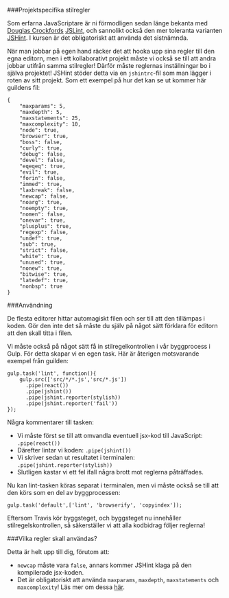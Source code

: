 ###Projektspecifika stilregler

Som erfarna JavaScriptare är ni förmodligen sedan länge bekanta med [Douglas Crockfords](http://crockford.com/) [JSLint](http://www.jslint.com/), och sannolikt också den mer toleranta varianten [JSHint](http://www.jshint.com/). I kursen är det obligatoriskt att använda det sistnämnda.

När man jobbar på egen hand räcker det att hooka upp sina regler till den egna editorn, men i ett kollaborativt projekt måste vi också se till att andra jobbar utifrån samma stilregler! Därför måste reglernas inställningar bo i själva projektet! JSHint stöder detta via en `jshintrc`-fil som man lägger i roten av sitt projekt. Som ett exempel på hur det kan se ut kommer här guildens fil:

<pre><code>{
    "<span class="hljs-attribute">maxparams</span>": <span class="hljs-value"><span class="hljs-number">5</span></span>,
    "<span class="hljs-attribute">maxdepth</span>": <span class="hljs-value"><span class="hljs-number">5</span></span>,
    "<span class="hljs-attribute">maxstatements</span>": <span class="hljs-value"><span class="hljs-number">25</span></span>,
    "<span class="hljs-attribute">maxcomplexity</span>": <span class="hljs-value"><span class="hljs-number">10</span></span>,
    "<span class="hljs-attribute">node</span>": <span class="hljs-value"><span class="hljs-literal">true</span></span>,
    "<span class="hljs-attribute">browser</span>": <span class="hljs-value"><span class="hljs-literal">true</span></span>,
    "<span class="hljs-attribute">boss</span>": <span class="hljs-value"><span class="hljs-literal">false</span></span>,
    "<span class="hljs-attribute">curly</span>": <span class="hljs-value"><span class="hljs-literal">true</span></span>,
    "<span class="hljs-attribute">debug</span>": <span class="hljs-value"><span class="hljs-literal">false</span></span>,
    "<span class="hljs-attribute">devel</span>": <span class="hljs-value"><span class="hljs-literal">false</span></span>,
    "<span class="hljs-attribute">eqeqeq</span>": <span class="hljs-value"><span class="hljs-literal">true</span></span>,
    "<span class="hljs-attribute">evil</span>": <span class="hljs-value"><span class="hljs-literal">true</span></span>,
    "<span class="hljs-attribute">forin</span>": <span class="hljs-value"><span class="hljs-literal">false</span></span>,
    "<span class="hljs-attribute">immed</span>": <span class="hljs-value"><span class="hljs-literal">true</span></span>,
    "<span class="hljs-attribute">laxbreak</span>": <span class="hljs-value"><span class="hljs-literal">false</span></span>,
    "<span class="hljs-attribute">newcap</span>": <span class="hljs-value"><span class="hljs-literal">false</span></span>,
    "<span class="hljs-attribute">noarg</span>": <span class="hljs-value"><span class="hljs-literal">true</span></span>,
    "<span class="hljs-attribute">noempty</span>": <span class="hljs-value"><span class="hljs-literal">true</span></span>,
    "<span class="hljs-attribute">nomen</span>": <span class="hljs-value"><span class="hljs-literal">false</span></span>,
    "<span class="hljs-attribute">onevar</span>": <span class="hljs-value"><span class="hljs-literal">true</span></span>,
    "<span class="hljs-attribute">plusplus</span>": <span class="hljs-value"><span class="hljs-literal">true</span></span>,
    "<span class="hljs-attribute">regexp</span>": <span class="hljs-value"><span class="hljs-literal">false</span></span>,
    "<span class="hljs-attribute">undef</span>": <span class="hljs-value"><span class="hljs-literal">true</span></span>,
    "<span class="hljs-attribute">sub</span>": <span class="hljs-value"><span class="hljs-literal">true</span></span>,
    "<span class="hljs-attribute">strict</span>": <span class="hljs-value"><span class="hljs-literal">false</span></span>,
    "<span class="hljs-attribute">white</span>": <span class="hljs-value"><span class="hljs-literal">true</span></span>,
    "<span class="hljs-attribute">unused</span>": <span class="hljs-value"><span class="hljs-literal">true</span></span>,
    "<span class="hljs-attribute">nonew</span>": <span class="hljs-value"><span class="hljs-literal">true</span></span>,
    "<span class="hljs-attribute">bitwise</span>": <span class="hljs-value"><span class="hljs-literal">true</span></span>,
    "<span class="hljs-attribute">latedef</span>": <span class="hljs-value"><span class="hljs-literal">true</span></span>,
    "<span class="hljs-attribute">nonbsp</span>": <span class="hljs-value"><span class="hljs-literal">true</span>
</span>}
</code></pre>

###Användning

De flesta editorer hittar automagiskt filen och ser till att den tillämpas i koden. Gör den inte det så måste du själv på något sätt förklara för editorn att den skall titta i filen.

Vi måste också på något sätt få in stilregelkontrollen i vår byggprocess i Gulp. För detta skapar vi en egen task. Här är återigen motsvarande exempel från guilden:

<pre><code>gulp.task(<span class="hljs-string">'lint'</span>, function(){
    gulp.src([<span class="hljs-string">'src/*/*.js'</span>,<span class="hljs-string">'src/*.js'</span>])
      .<span class="hljs-keyword">pipe</span>(react())
      .<span class="hljs-keyword">pipe</span>(jshint())
      .<span class="hljs-keyword">pipe</span>(jshint.reporter(stylish))
      .<span class="hljs-keyword">pipe</span>(jshint.reporter(<span class="hljs-string">'fail'</span>))
});
</code></pre>

Några kommentarer till tasken:

*    Vi måste först se till att omvandla eventuell jsx-kod till JavaScript: `.pipe(react())`
*    Därefter lintar vi koden: `.pipe(jshint())`
*    Vi skriver sedan ut resultatet i terminalen: `.pipe(jshint.reporter(stylish))`
*    Slutligen kastar vi ett fel ifall några brott mot reglerna påträffades.

Nu kan lint-tasken köras separat i terminalen, men vi måste också se till att den körs som en del av byggprocessen:

<pre><code>gulp.<span class="hljs-keyword">task</span>(<span class="hljs-string">'default'</span>,[<span class="hljs-string">'lint'</span>, <span class="hljs-string">'browserify'</span>, <span class="hljs-string">'copyindex'</span>]);
</code></pre>

Eftersom Travis kör byggsteget, och byggsteget nu innehåller stilregelskontrollen, så säkerställer vi att alla kodbidrag följer reglerna!

###Vilka regler skall användas?

Detta är helt upp till dig, förutom att:

*    `newcap` måste vara `false`, annars kommer JSHint klaga på den kompilerade jsx-koden.
*    Det är obligatoriskt att använda `maxparams`, `maxdepth`, `maxstatements` och `maxcomplexity`! Läs mer om dessa [här](http://www.elijahmanor.com/control-the-complexity-of-your-javascript-functions-with-jshint/).
